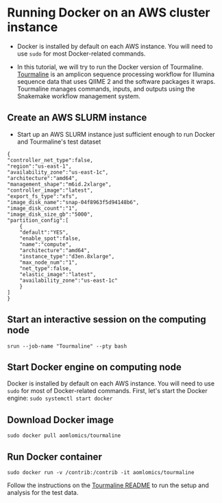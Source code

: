 # Running Docker on an AWS cluster instance

* Docker is installed by default on each AWS instance. You will need to use `sudo` for most Docker-related commands.

* In this tutorial, we will try to run the Docker version of Tourmaline. [Tourmaline](https://github.com/aomlomics/tourmaline) is an amplicon sequence processing workflow for Illumina sequence data that uses QIIME 2 and the software packages it wraps. Tourmaline manages commands, inputs, and outputs using the Snakemake workflow management system.

## Create an AWS SLURM instance

* Start up an AWS SLURM instance just sufficient enough to run Docker and Tourmaline's test dataset

```
{
"controller_net_type":false,
"region":"us-east-1",
"availability_zone":"us-east-1c",
"architecture":"amd64",
"management_shape":"m6id.2xlarge",
"controller_image":"latest",
"export_fs_type":"xfs",
"image_disk_name":"snap-04f8963f5d94148b6",
"image_disk_count":"1",
"image_disk_size_gb":"5000",
"partition_config":[
	{
	"default":"YES",
	"enable_spot":false,
	"name":"compute",
	"architecture":"amd64",
	"instance_type":"d3en.8xlarge",
	"max_node_num":"1",
	"net_type":false,
	"elastic_image":"latest",
	"availability_zone":"us-east-1c"
	}
]
}
```

## Start an interactive session on the computing node

`srun --job-name "Tourmaline" --pty bash`

## Start Docker engine on computing node

Docker is installed by default on each AWS instance. You will need to use `sudo` for most of Docker-related commands. First, let's start the Docker engine: `sudo systemctl start docker`

## Download Docker image

`sudo docker pull aomlomics/tourmaline`

## Run Docker container

`sudo docker run -v /contrib:/contrib -it aomlomics/tourmaline`

Follow the instructions on the [Tourmaline README](https://github.com/aomlomics/tourmaline) to run the setup and analysis for the test data.

